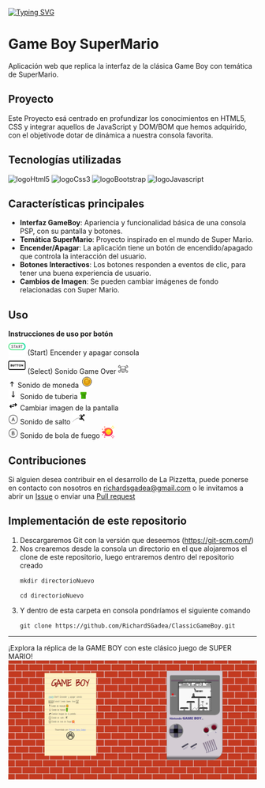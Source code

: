 [![Typing SVG](https://readme-typing-svg.demolab.com/?lines=Classic+Game+Boy+📱)](https://git.io/typing-svg)
# Game Boy SuperMario
Aplicación web que replica la interfaz de la clásica Game Boy con temática de SuperMario.
## Proyecto
Este Proyecto esá centrado en profundizar los conocimientos en HTML5, CSS y integrar aquellos de JavaScript y DOM/BOM que hemos adquirido, con el objetivode dotar de dinámica a nuestra consola favorita.   
## Tecnologías utilizadas
![logoHtml5](https://img.shields.io/badge/HTML5-orange?logo=HTML5)
![logoCss3](https://img.shields.io/badge/CSS3-blue?logo=CSS3)
![logoBootstrap](https://img.shields.io/badge/Bootstrap-purple?logo=Bootstrap)
![logoJavascript](https://img.shields.io/badge/Javascript-yellow?logo=Javascript)

## Características principales
* **Interfaz GameBoy**: Apariencia y funcionalidad básica de una consola PSP, con su pantalla y botones.
* **Temática SuperMario**: Proyecto inspirado en el mundo de Super Mario.
* **Encender/Apagar**: La aplicación tiene un botón de encendido/apagado que controla la interacción del usuario.
* **Botones Interactivos**: Los botones responden a eventos de clic, para tener una buena experiencia de usuario.
* **Cambios de Imagen**: Se pueden cambiar imágenes de fondo relacionadas con Super Mario.
## Uso

<div class="paper">
                            <div class="paperHeader d-flex align-center justify-content-center ">
                                <span><b>Instrucciones de uso por botón</b></span>
                            </div>
                            <div class="paperMain">
                                <div class="d-flex">
                                    <img src="./img/iconsPaper/botonStart.png" alt="" class="img-fluid" width="35em">
                                    <span>(Start) Encender y apagar consola</span>
                                </div>
                                <div class="d-flex">
                                    <img src="./img/iconsPaper/botonSelect.png" alt="" class="img-fluid" width="35em">
                                    <span>(Select) Sonido Game Over</span>
                                    <img src="./img/iconsPaper/gameOver.png" class="img-fluid"  alt=""  width="20em">
                                </div>
                                <div class="d-flex">
                                    <img src="./img/iconsPaper/flechaArriba.png" alt="" class="img-fluid" width="15em">
                                    <span>Sonido de moneda </span>
                                    <img src="./img/iconsPaper/coin.png" class="img-fluid"  alt=""  width="25em">
                                </div>
                                <div class="d-flex">
                                    <img src="./img/iconsPaper/flechaAbajo.png" alt="" class="img-fluid" width="20em">
                                    <span>Sonido de tuberia </span>
                                    <img src="./img/iconsPaper/duct.png" class="img-fluid"  alt=""  width="15em">
                                </div>
                                <div class="d-flex">
                                    <img src="./img/iconsPaper/flechasIzquierdaDerecha.png" alt="" class="img-fluid" width="20em">
                                    <span>Cambiar imagen de la pantalla </span>
                                </div>
                                <div class="d-flex">
                                    <img src="./img/iconsPaper/butonA.png" alt="" class="img-fluid" width="20em">
                                    <span>Sonido de salto</span>
                                    <img src="./img/iconsPaper/salto.png" class="img-fluid"  alt=""  width="25em">
                                </div>
                                <div class="d-flex">
                                    <img src="./img/iconsPaper/botonB.png" alt="" class="img-fluid" width="20em">
                                    <span>Sonido de bola de fuego</span>
                                    <img src="./img/iconsPaper/bolaFuego.png" class="img-fluid"  alt=""  width="25em">
                                </div>
                            </div>
                        </div>
                    </div>

## Contribuciones
Si alguien desea contribuir en el desarrollo de La Pizzetta, puede ponerse en contacto con nosotros en richardsgadea@gmail.com o le invitamos a abrir un [Issue](https://github.com/RichardSGadea/ClassicGameBoy/issues) o enviar una [Pull request](https://github.com/RichardSGadea/ClassicGameBoy/pulls)

## Implementación de este repositorio
1. Descargaremos Git con la versión que deseemos (https://git-scm.com/)
2. Nos crearemos desde la consola un directorio en el que alojaremos el clone de este repositorio, luego entraremos dentro del repositorio creado
   ```
   mkdir directorioNuevo
   ```
   ```
   cd directorioNuevo
   ```
3. Y dentro de esta carpeta en consola pondríamos el siguiente comando
   ```
   git clone https://github.com/RichardSGadea/ClassicGameBoy.git
   ```

---
¡Explora la réplica de la GAME BOY con este clásico juego de SUPER MARIO!
![capture](./img/Screenshots/GeneralCapture.jpg)

